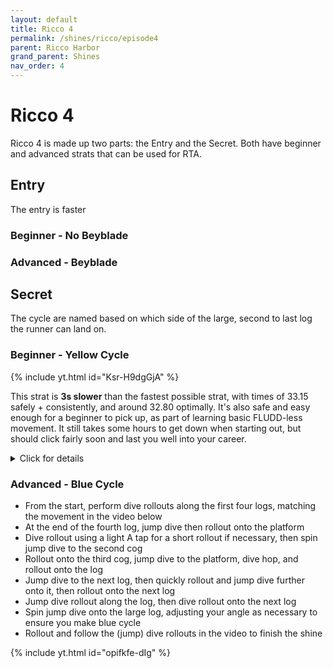 ```yaml
---
layout: default
title: Ricco 4
permalink: /shines/ricco/episode4
parent: Ricco Harbor
grand_parent: Shines
nav_order: 4
---
```

# Ricco 4
Ricco 4 is made up two parts: the Entry and the Secret. Both have beginner and advanced strats that can be used for RTA.
## Entry
The entry is faster 
### Beginner - No Beyblade


### Advanced - Beyblade


## Secret
The cycle are named based on which side of the large, second to last log the runner can land on.
### Beginner - Yellow Cycle
{% include yt.html id="Ksr-H9dgGjA" %}

This strat is **3s slower** than the fastest possible strat, with times of 33.15 safely + consistently, and around 32.80 optimally. It's also safe and easy enough for a beginner to pick up, as part of learning basic FLUDD-less movement. It still takes some hours to get down when starting out, but should click fairly soon and last you well into your career.

<details>
  <summary>Click for details</summary>
*Times are relative to the in-game timer shown in the video.*

1. The only cycle we need to worry about is hitting the yellow side of the big rod (**27.00**). The strat is lenient enough where playing optimally is too fast, so there is lots of provision for adding sandbagging as your movement improves with time.
2. Dives are always the same speed, whereas rollouts are faster and take longer, the longer you hold A (up to a maximum of 5 frames). Almost every rollout is a *long rollout* (5f), and short/medium ones will be explicitly pointed out in the ensuing notes.
3. **0.00**: Always mash secret intro cutscenes with two thumbs covering A and B. Remember, the cycle always starts at the beginning of this cutscene.
4. **1.00**: The initial left-stick pattern for each dive and rollout is up-left dive, up-left rollout, up dive, up rollout, up-right dive, up rollout. Delay the first rollout a bit to avoid getting stuck on the peg. If you get bad angles on the up-right dive, try to adjust your stick more towards up (diagonal notches are inconsistent between controllers, but cardinal notches are consistent).
5. **4.50**: On the 2nd and 3rd rods, hold up, but try to drift a bit into the middle by wiggling the stick to up-right and back while airborne, if necessary.
6. **9.50**: To mount the 4th rod, dive with up-left, and rollout with up.
7. **11.40**: To set up the triple-jump dive, first redive once (press B during a dive) on the 4th rod, then (long) rollout onto the flat platfrom. If you're really far back, an additional redive helps. Then once on the flat platform, carefully adjust how long you hold A by feel on each jump, to hit the last jump fairly close to the end. It can be a bit tricky since you preserve more speed the earlier you press A to jump after Mario lands each time, as well as with A-press duration. Also, wiggle the stick up-right while airborne if necessary, to get as far right as you can for the triple-jump dive.
8. **14.50**: Turn the camera a bit left (C-stick right), then short-rollout onto the cog, spin-jump-dive (sjd), then (long-) rollout, then sjd again. The only tricky thing is feeling out the situational spin-buffer timing, different for each sjd. Remember that you must do the entire spin within 10f of pressing A to spin-jump (with B to sjd in these cases).
9. **20.00**: Press B to redive on the (6th) rod, then wait a bit to sandbag here. How long you wait depends on where you are in the cycle – the earlier you are, the longer you wait – which you feel out by grinding attempts and looking at if your landing on the big rod later on is safe or if you're too early.
10. **20.75**: Rollout, then jump-dive with up-right stick. Wait a few frames for Mario to be running after the rollout to ensure you jump-dive in the right direction. Turn the camera, do a medium rollout, jump-dive over the peg, and another medium rollout to set up the big spin-jump-dive. The details here vary depending on your cycle and positioning, so get a feel for different movements on this rod.
11. **25.00**: For the sjd onto the big rod, there's some strategy involved. You need to rollout into a sprint by pressing A, but that's less lenient the more vertical the big rod is when you hit it. It's less vertical the later you are on the cycle, and the further right your line is on the sjd (going right is also faster but too far right means the jump doesn't reach). If you go left, you can [back up a failed rollout with the red peg](https://clips.twitch.tv/CrispyPerfectPlumberSquadGoals).
12. **27.00**: After the rollout, run up, then up-right, then up, until behind the big yellow peg (optimally, if your sjd was very right, you can fluidly run in a straight line here, but it's risky). Now, jump-dive onto the last rod, turning the camera towards the shine before or after the jump-dive (or both). If this jump-dive is too precise for you, consider stopping the sprint when the big rod is fairly flat, then going for an unbuffered sjd.
13. **30.00**: The last rod movement is a bit precise. Short-rollout holding up-left, then do a big jump and late dive to get over the turning rod. Then rollout and jump-dive into the shine. Shortening the jump saves time but gets less clearance, so is riskier.
</details>

### Advanced - Blue Cycle
- From the start, perform dive rollouts along the first four logs, matching the movement in the video below
- At the end of the fourth log, jump dive then rollout onto the platform
- Dive rollout using a light A tap for a short rollout if necessary, then spin jump dive to the second cog
- Rollout onto the third cog, jump dive to the platform, dive hop, and rollout onto the log
- Jump dive to the next log, then quickly rollout and jump dive further onto it, then rollout onto the next log
- Jump dive rollout along the log, then dive rollout onto the next log
- Spin jump dive onto the large log, adjusting your angle as necessary to ensure you make blue cycle
- Rollout and follow the (jump) dive rollouts in the video to finish the shine

{% include yt.html id="opifkfe-dIg" %}
